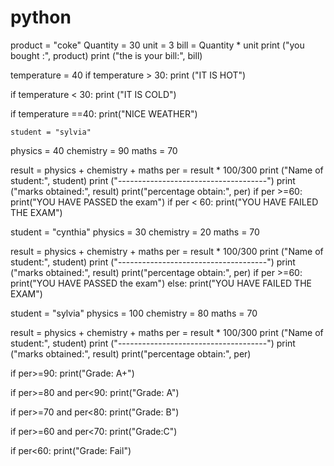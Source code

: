 # python
product = "coke"
Quantity = 30
unit = 3
bill = Quantity * unit
print ("you bought :", product)
print ("the is your bill:", bill)


temperature = 40
if temperature > 30:
 print ("IT IS HOT")

if temperature < 30:
    print ("IT IS COLD")
    
if temperature ==40:
    print("NICE WEATHER")

    student = "sylvia"
physics = 40
chemistry = 90
maths = 70

result = physics + chemistry + maths
per = result * 100/300
print ("Name of student:", student)
print ("-------------------------------------")
print ("marks obtained:", result)
print("percentage obtain:", per)
if per >=60:
 print("YOU HAVE PASSED the exam")
if per < 60:
  print("YOU HAVE FAILED THE EXAM")



  student = "cynthia"
physics = 30
chemistry = 20
maths = 70

result = physics + chemistry + maths
per = result * 100/300
print ("Name of student:", student)
print ("-------------------------------------")
print ("marks obtained:", result)
print("percentage obtain:", per)
if per >=60:
 print("YOU HAVE PASSED the exam")
else:
  print("YOU HAVE FAILED THE EXAM")




  student = "sylvia"
physics = 100
chemistry = 80
maths = 70

result = physics + chemistry + maths
per = result * 100/300
print ("Name of student:", student)
print ("-------------------------------------")
print ("marks obtained:", result)
print("percentage obtain:", per)

if per>=90:
    print("Grade: A+")
    
if per>=80 and per<90:
 print("Grade: A")
    
if per>=70 and per<80:
 print("Grade: B")

if per>=60 and per<70:
 print("Grade:C")

if per<60:
    print("Grade: Fail")
